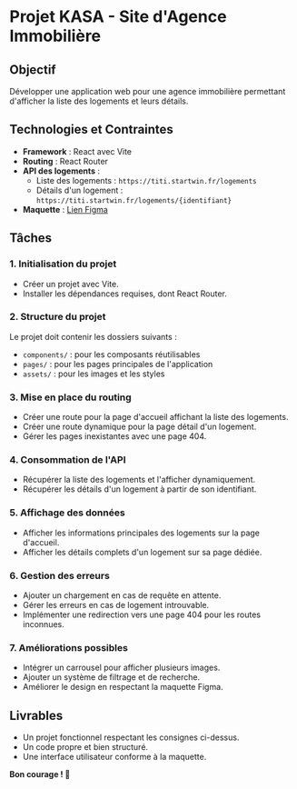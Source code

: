# Projet KASA - Site d'Agence Immobilière

## Objectif

Développer une application web pour une agence immobilière permettant d'afficher la liste des logements et leurs détails.

## Technologies et Contraintes

- **Framework** : React avec Vite
- **Routing** : React Router
- **API des logements** :
  - Liste des logements : `https://titi.startwin.fr/logements`
  - Détails d'un logement : `https://titi.startwin.fr/logements/{identifiant}`
- **Maquette** : [Lien Figma](https://www.figma.com/design/18JBuOu3AvMWSni1JgX6TT/Kasa-FR?node-id=0-1&p=f&t=7O9vaSJoMpMFg88u-0)

## Tâches

### 1. Initialisation du projet

- Créer un projet avec Vite.
- Installer les dépendances requises, dont React Router.

### 2. Structure du projet

Le projet doit contenir les dossiers suivants :

- `components/` : pour les composants réutilisables
- `pages/` : pour les pages principales de l'application
- `assets/` : pour les images et les styles

### 3. Mise en place du routing

- Créer une route pour la page d'accueil affichant la liste des logements.
- Créer une route dynamique pour la page détail d'un logement.
- Gérer les pages inexistantes avec une page 404.

### 4. Consommation de l'API

- Récupérer la liste des logements et l'afficher dynamiquement.
- Récupérer les détails d'un logement à partir de son identifiant.

### 5. Affichage des données

- Afficher les informations principales des logements sur la page d'accueil.
- Afficher les détails complets d'un logement sur sa page dédiée.

### 6. Gestion des erreurs

- Ajouter un chargement en cas de requête en attente.
- Gérer les erreurs en cas de logement introuvable.
- Implémenter une redirection vers une page 404 pour les routes inconnues.

### 7. Améliorations possibles

- Intégrer un carrousel pour afficher plusieurs images.
- Ajouter un système de filtrage et de recherche.
- Améliorer le design en respectant la maquette Figma.

## Livrables

- Un projet fonctionnel respectant les consignes ci-dessus.
- Un code propre et bien structuré.
- Une interface utilisateur conforme à la maquette.

**Bon courage ! 🚀**
